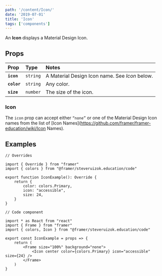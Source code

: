```yaml
---
path: '/content/Icon/'
date: '2019-07-01'
title: 'Icon'
tags: ['components']
---
```



An **Icon** displays a Material Design Icon.

## Props

| Prop        | Type     | Notes                                          |
| :---------- | :------- | :--------------------------------------------- |
| **`icon`**  | `string` | A Material Design Icon name. See _Icon_ below. |
| **`color`** | `string` | Any color.                                     |
| **`size`**  | `number` | The size of the icon.                          |

### Icon

The `icon` prop can accept either `“none”` or one of the Material Design Icon names from the list of [Icon Names](https://github.com/framer/framer-education/wiki/Icon Names).

## Examples

```tsx
// Overrides

import { Override } from "framer"
import { colors } from "@framer/steveruizok.education/code"

export function IconExample(): Override {
	return {
		color: colors.Primary,
		icon: "accessible",
		size: 24,
	}
}
```

```tsx
// Code component

import * as React from "react"
import { Frame } from "framer"
import { colors, Icon } from "@framer/steveruizok.education/code"

export const IconExample = props => {
	return (
		<Frame size="100%" background="none">
			<Icon center color={colors.Primary} icon="accessible" size={24} />
		</Frame>
	)
}
```
